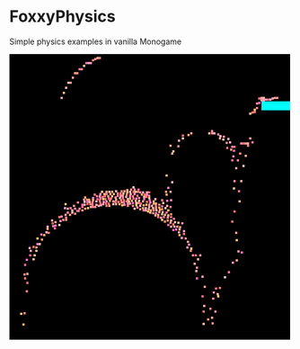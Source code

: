 # FoxxyPhysics
Simple physics examples in vanilla Monogame

[](https://github.com/MrGrak/FoxxyPhysics/blob/master/Imgs/waterfall_006.gif)
![](https://github.com/MrGrak/FoxxyPhysics/blob/master/Imgs/waterfall_004.gif)